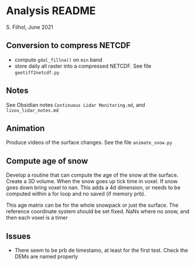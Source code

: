# Analysis README
S. Filhol, June 2021

## Conversion to compress NETCDF
- compute `gdal_fillna()` on `min` band
- store daily all raster into a compressed NETCDF. See file `geotiff2netcdf.py`

## Notes
See Obsidian notes `Continuous Lidar Monitoring.md`, and `livox_lidar_notes.md`


## Animation
Produce videos of the surface changes. See the file `animate_snow.py`



## Compute age of snow
Develop a routine that can compute the age of the snow at the surface. Create a 3D volume. When the snow goes up tick time in voxel. If snow goes down bring voxel to nan. This adds a 4d dimension, or needs to be computed within a for loop and no saved (if memory prb).

This age matrix can be for the  whole snowpack or just the surface. The reference coordinate system should be set fixed. NaNs where no snow, and then each voxel is a timer


## Issues
- There seem to be prb de timestamo, at least for the first test. Check the DEMs are named properly